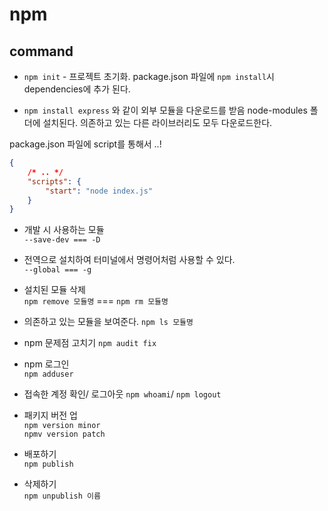 # npm

## command

- `npm init` - 프로젝트 초기화.
  package.json 파일에 `npm install`시 dependencies에 추가 된다.

- `npm install express` 와 같이 외부 모듈을 다운로드를 받음
  node-modules 폴더에 설치된다. 의존하고 있는 다른 라이브러리도 모두 다운로드한다.

package.json 파일에 script를 통해서 ..!

```json
{
	/* .. */
	"scripts": {
		"start": "node index.js"
	}
}
```

- 개발 시 사용하는 모듈  
  `--save-dev === -D`

- 전역으로 설치하여 터미널에서 명령어처럼 사용할 수 있다.  
  `--global === -g`

- 설치된 모듈 삭제  
  `npm remove 모듈명` === `npm rm 모듈명`

- 의존하고 있는 모듈을 보여준다.
  `npm ls 모듈명`

- npm 문제점 고치기
  `npm audit fix`

- npm 로그인  
  `npm adduser`

- 접속한 계정 확인/ 로그아웃
  `npm whoami`/ `npm logout`

- 패키지 버전 업  
  `npm version minor`  
  `npmv version patch`

- 배포하기  
  `npm publish`

- 삭제하기  
  `npm unpublish 이름`
